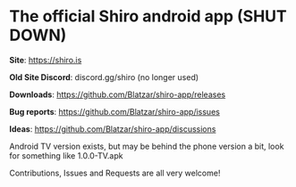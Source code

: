 # The official Shiro android app (SHUT DOWN)

**Site**: https://shiro.is

**Old Site Discord**: discord.gg/shiro (no longer used)

**Downloads**: https://github.com/Blatzar/shiro-app/releases

**Bug reports**: https://github.com/Blatzar/shiro-app/issues

**Ideas**: https://github.com/Blatzar/shiro-app/discussions

Android TV version exists, but may be behind the phone version a bit, look for something like 1.0.0-TV.apk

Contributions, Issues and Requests are all very welcome!

